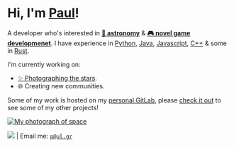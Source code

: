 # Hi, I'm [Paul](http://donald108.com)! 
A developer who's interested in [**🔭 astronomy**](http://stars.sh/) & [**🎮 novel game developmenet**](http://git.pa.ul.gr/university/space.trash). I have experience in [Python](http://git.pa.ul.gr/university/unreal-selector), [Java](http://git.pa.ul.gr/university/face-renderer), [Javascript](http://git.pa.ul.gr/university/unreal-selector), [C++](http://git.pa.ul.gr/university/divide-conquer) & some in [Rust](http://pixl.gg).

I'm currently working on:
<!-- - Upgrading [my website](http://donald108.com) to add more functionality to user profiles.
- Creating my multiplayer game, [Pixl](http://pixl.gg). -->
- [✨ Photographing the stars](http://stars.sh).
- 🌐 Creating new communities.

Some of my work is hosted on my [personal GitLab](http://git.pa.ul.gr/explore), please [check it out](http://git.pa.ul.gr/explore) to see some of my other projects!

[![My photograph of space](https://donald108.com/static/images/astro/m63.png)](http://git.pa.ul.gr/explore)

[![](https://komarev.com/ghpvc/?username=komodo108&color=222222)](http://donald108.com) | Email me: [`p@ul.gr`](mailto:p@ul.gr)

<!--
**komodo108/komodo108** is a ✨ _special_ ✨ repository because its `README.md` (this file) appears on your GitHub profile.

<img align="right" width="150" height="150" src="https://avatars.githubusercontent.com/u/26580217">

Here are some ideas to get you started:
- 🔭 I’m currently working on ...
- 🌱 I’m currently learning ...
- 👯 I’m looking to collaborate on ...
- 🤔 I’m looking for help with ...
- 💬 Ask me about ...
- 📫 How to reach me: ...
- 😄 Pronouns: ...
- ⚡ Fun fact: ...
-->
